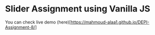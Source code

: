 # Slider Assignment using Vanilla JS
You can check live demo (here)[https://mahmoud-alaa1.github.io/DEPI-Assignment-8/]
